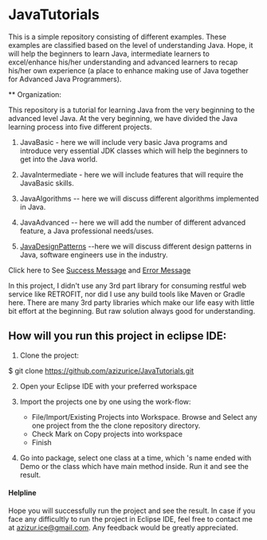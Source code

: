 # JavaTutorials

This is a simple repository consisting of different examples. These examples are classified based on the level of understanding Java. Hope, it will help the beginners to learn Java, intermediate learners to excel/enhance his/her understanding and advanced learners to recap his/her own experience (a place to enhance making use of Java together for Advanced Java Programmers).

** Organization:

This repository is a tutorial for learning Java from the very beginning to the advanced level Java. At the very beginning, we have divided the Java learning process
into five different projects.

1. JavaBasic - here we will include very basic Java programs and introduce very essential JDK classes which will help the beginners to get into the Java world.

2. JavaIntermediate - here we will include features that will require the JavaBasic skills.

3. JavaAlgorithms -- here we will discuss different algorithms implemented in Java.

4. JavaAdvanced  -- here we will add the number of different advanced feature, a Java professional needs/uses.

5. [JavaDesignPatterns](https://github.com/azizurice/JavaTutorials/tree/master/JavaAdvanced) --here we will discuss different design patterns in Java, software engineers use in the industry.  


Click here to See [Success Message](/docs/images/android-result.png) and [Error Message](/docs/images/android-error.png)


In this project, I didn't use any 3rd part library for consuming restful web service like RETROFIT, nor did I use any build tools like Maven or Gradle here. There are many 3rd party libraries which make our life easy with little bit effort at the beginning.
But raw solution always good for understanding.

## How will you run this project in eclipse IDE:

1. Clone the project:

  $ git clone https://github.com/azizurice/JavaTutorials.git

2. Open your Eclipse IDE with your preferred workspace

3. Import the projects one by one using the work-flow:

	* File/Import/Existing Projects into Workspace. Browse and Select any one project from the the clone repository directory.
	* Check Mark  on  Copy projects into workspace
	* Finish

4. Go into package, select one class at a time, which 's name ended with Demo or the class which have main method inside. Run it and see the result.

#### Helpline
Hope you will successfully run the project and see the result. In case if you face any difficultly to run
the project in Eclipse IDE, feel free to contact me at azizur.ice@gmail.com. Any feedback would be greatly appreciated.
